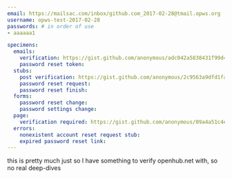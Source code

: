 ```yaml
---
email: https://mailsac.com/inbox/github.com_2017-02-28@tmail.opws.org
username: opws-test-2017-02-28
passwords: # in order of use
- aaaaaa1

specimens:
  emails:
    verification: https://gist.github.com/anonymous/adc042a5838431f99d4bfe3c579d1669
    password reset token:
  stubs:
    post verification: https://gist.github.com/anonymous/2c9563a9dfd1fabbbf4921411c4e0432
    password reset request:
    password reset finish:
  forms:
    password reset change:
    password settings change:
  page:
    verification required: https://gist.github.com/anonymous/09a4a51c4e4e6d8964a5aeebb0af343e
  errors:
    nonexistent account reset request stub:
    expired password reset link:
---
```


this is pretty much just so I have something to verify openhub.net with, so no real deep-dives
